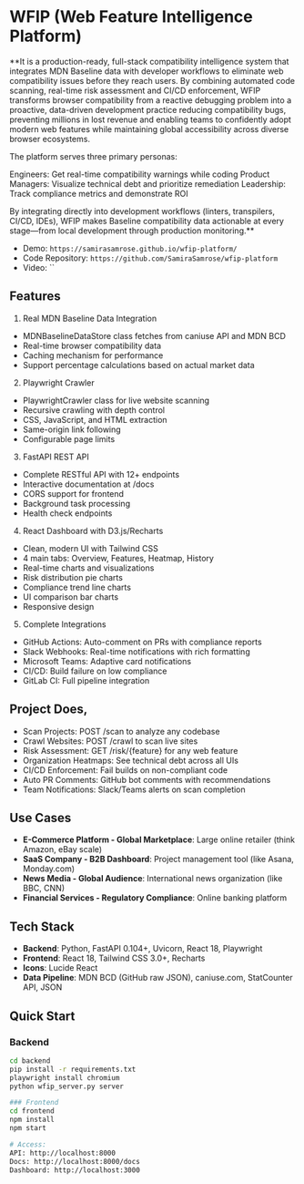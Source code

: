 # WFIP (Web Feature Intelligence Platform)

**It is a production-ready, full-stack compatibility intelligence system that integrates MDN Baseline data with developer workflows to eliminate web compatibility issues before they reach users. By combining automated code scanning, real-time risk assessment and CI/CD enforcement, WFIP transforms browser compatibility from a reactive debugging problem into a proactive, data-driven development practice reducing compatibility bugs, preventing millions in lost revenue and enabling teams to confidently adopt modern web features while maintaining global accessibility across diverse browser ecosystems.

The platform serves three primary personas:

Engineers: Get real-time compatibility warnings while coding
Product Managers: Visualize technical debt and prioritize remediation
Leadership: Track compliance metrics and demonstrate ROI

By integrating directly into development workflows (linters, transpilers, CI/CD, IDEs), WFIP makes Baseline compatibility data actionable at every stage—from local development through production monitoring.**

- Demo: `https://samirasamrose.github.io/wfip-platform/`
- Code Repository: `https://github.com/SamiraSamrose/wfip-platform`
- Video: ``


## Features

1. Real MDN Baseline Data Integration
- MDNBaselineDataStore class fetches from caniuse API and MDN BCD
- Real-time browser compatibility data
- Caching mechanism for performance
- Support percentage calculations based on actual market data

2. Playwright Crawler
- PlaywrightCrawler class for live website scanning
- Recursive crawling with depth control
- CSS, JavaScript, and HTML extraction
- Same-origin link following
- Configurable page limits

3. FastAPI REST API 
- Complete RESTful API with 12+ endpoints
- Interactive documentation at /docs
- CORS support for frontend
- Background task processing
- Health check endpoints

4. React Dashboard with D3.js/Recharts 
- Clean, modern UI with Tailwind CSS
- 4 main tabs: Overview, Features, Heatmap, History
- Real-time charts and visualizations
- Risk distribution pie charts
- Compliance trend line charts
- UI comparison bar charts
- Responsive design

5. Complete Integrations 
- GitHub Actions: Auto-comment on PRs with compliance reports
- Slack Webhooks: Real-time notifications with rich formatting
- Microsoft Teams: Adaptive card notifications
- CI/CD: Build failure on low compliance
- GitLab CI: Full pipeline integration

## Project Does,
- Scan Projects: POST /scan to analyze any codebase
- Crawl Websites: POST /crawl to scan live sites
- Risk Assessment: GET /risk/{feature} for any web feature
- Organization Heatmaps: See technical debt across all UIs
- CI/CD Enforcement: Fail builds on non-compliant code
- Auto PR Comments: GitHub bot comments with recommendations
- Team Notifications: Slack/Teams alerts on scan completion



## Use Cases
- **E-Commerce Platform - Global Marketplace**: Large online retailer (think Amazon, eBay scale)
- **SaaS Company - B2B Dashboard**: Project management tool (like Asana, Monday.com)
- **News Media - Global Audience**: International news organization (like BBC, CNN)
- **Financial Services - Regulatory Compliance**: Online banking platform

## Tech Stack
- **Backend**: Python, FastAPI 0.104+, Uvicorn, React 18, Playwright
- **Frontend**: React 18, Tailwind CSS 3.0+, Recharts
- **Icons**: Lucide React
- **Data Pipeline**: MDN BCD (GitHub raw JSON), caniuse.com, StatCounter API, JSON


##  Quick Start 
### Backend
 ```bash 
cd backend 
pip install -r requirements.txt 
playwright install chromium 
python wfip_server.py server

### Frontend
cd frontend
npm install
npm start

# Access: 
API: http://localhost:8000
Docs: http://localhost:8000/docs
Dashboard: http://localhost:3000


